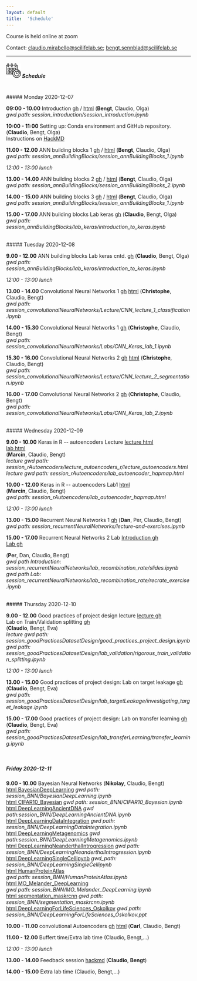 ```yaml
---
layout: default
title:  'Schedule'
---
```


Course is held online at zoom

Contact: [claudio.mirabello@scilifelab.se](claudio.mirabello@scilifelab.se); [bengt.sennblad@scilifelab.se](bengt.sennblad@scilifelab.se)

----

##### <img border="0" src="icons/schedule-02.svg" width="40" height="40"> Schedule
<br/>
##### Monday 2020-12-07

**09:00 - 10.00** Introduction
[gh](https://github.com/NBISweden/workshop-neural-nets-and-deep-learning/blob/master/session_introduction/session_introduction.ipynb) / [html](session_introduction/session_introduction.html)
(**Bengt**, Claudio, Olga)  
_gwd path: session_introduction/session_introduction.ipynb_


**10:00 - 11:00** Setting up: Conda environment and GitHub repository.
(**Claudio**, Bengt, Olga)  
Instructions on [HackMD](https://hackmd.io/fZc9DFyDSOO5Kd4RORb4Uw)

**11.00 - 12.00** ANN building blocks 1
[gh](https://github.com/NBISweden/workshop-neural-nets-and-deep-learning/blob/master/session_annBuildingBlocks/session_annBuildingBlocks_1.ipynb) / [html](session_annBuildingBlocks/session_annBuildingBlocks_1.html)
(**Bengt**, Claudio, Olga)  
_gwd path: session_annBuildingBlocks/session_annBuildingBlocks_1.ipynb_

*12:00 - 13:00 lunch*

**13.00 - 14.00** ANN building blocks 2
[gh](https://github.com/NBISweden/workshop-neural-nets-and-deep-learning/blob/master/session_annBuildingBlocks/session_annBuildingBlocks_2.ipynb) / [html](session_annBuildingBlocks/session_annBuildingBlocks_2.html)
(**Bengt**, Claudio, Olga)  
_gwd path: session_annBuildingBlocks/session_annBuildingBlocks_2.ipynb_

**14.00 - 15.00** ANN building blocks 3
[gh](https://github.com/NBISweden/workshop-neural-nets-and-deep-learning/blob/master/session_annBuildingBlocks/session_annBuildingBlocks_3.ipynb) / [html](session_annBuildingBlocks/session_annBuildingBlocks_3.html)
(**Bengt**, Claudio, Olga)  
_gwd path: session_annBuildingBlocks/session_annBuildingBlocks_1.ipynb_

**15.00 - 17.00** ANN building blocks Lab keras
[gh](https://github.com/NBISweden/workshop-neural-nets-and-deep-learning/blob/master/session_annBuildingBlocks/lab_keras/introduction_to_keras.ipynb)
(**Claudio**, Bengt, Olga)  
_gwd path: session_annBuildingBlocks/lab_keras/introduction_to_keras.ipynb_

<br/>
##### Tuesday 2020-12-08

**9.00 - 12.00** ANN building blocks Lab keras cntd.
[gh](https://github.com/NBISweden/workshop-neural-nets-and-deep-learning/blob/master/session_annBuildingBlocks/lab_keras/introduction_to_keras.ipynb)
(**Claudio**, Bengt, Olga)  
_gwd path: session_annBuildingBlocks/lab_keras/introduction_to_keras.ipynb_


*12:00 - 13:00 lunch*

**13.00 - 14.00** Convolutional Neural Networks 1 [gh](https://github.com/NBISweden/workshop-neural-nets-and-deep-learning/blob/master/session_convolutionalNeuralNetworks/Lecture/CNN_lecture_1_classification.ipynb) [html](session_convolutionalNeuralNetworks/Lecture/CNN_lecture_1_classification.html) (**Christophe**, Claudio, Bengt)  
_gwd path: session_convolutionalNeuralNetworks/Lecture/CNN_lecture_1_classification.ipynb_

**14.00 - 15.30** Convolutional Neural Networks 1 [gh](https://github.com/NBISweden/workshop-neural-nets-and-deep-learning/blob/master/session_convolutionalNeuralNetworks/Labs/CNN_Keras_lab_1.ipynb) (**Christophe**, Claudio, Bengt)  
_gwd path: session_convolutionalNeuralNetworks/Labs/CNN_Keras_lab_1.ipynb_

**15.30 - 16.00** Convolutional Neural Networks 2 [gh](https://github.com/NBISweden/workshop-neural-nets-and-deep-learning/blob/master/session_convolutionalNeuralNetworks/Lecture/CNN_lecture_2_segmentation.ipynb) [html](session_convolutionalNeuralNetworks/Lecture/CNN_lecture_2_segmentation.html) (**Christophe**, Claudio, Bengt)  
_gwd path: session_convolutionalNeuralNetworks/Lecture/CNN_lecture_2_segmentation.ipynb_

**16.00 - 17.00** Convolutional Neural Networks 2 [gh](https://github.com/NBISweden/workshop-neural-nets-and-deep-learning/blob/master/session_convolutionalNeuralNetworks/Labs/CNN_Keras_lab_2.ipynb) (**Christophe**, Claudio, Bengt)  
_gwd path: session_convolutionalNeuralNetworks/Labs/CNN_Keras_lab_2.ipynb_


<br/>
##### Wednesday 2020-12-09

**9.00 - 10.00** Keras in R -- autoencoders Lecture [lecture html](session_rAutoencoders/lecture_autoencoders_r/lecture_autoencoders.html)  
[lab html](session_rAutoencoders/lab_autoencoder_hapmap.html)  
(**Marcin**, Claudio, Bengt)  
_lecture gwd path: session_rAutoencoders/lecture_autoencoders_r/lecture_autoencoders.html_
_lecture gwd path: session_rAutoencoders/lab_autoencoder_hapmap.html_

**10.00 - 12.00** Keras in R -- autoencoders Lab1 [html](session_rAutoencoders/lab_autoencoder_hapmap.html)  
(**Marcin**, Claudio, Bengt)  
_gwd path: session_rAutoencoders/lab_autoencoder_hapmap.html_

*12:00 - 13:00 lunch*

**13.00 - 15.00** Recurrent Neural Networks 1
[gh](https://github.com/NBISweden/workshop-neural-nets-and-deep-learning/blob/master/session_recurrentNeuralNetworks/lecture-and-exercises.ipynb)
(**Dan**, Per, Claudio, Bengt)  
_gwd path: session_recurrentNeuralNetworks/lecture-and-exercises.ipynb_


**15.00 - 17.00** Recurrent Neural Networks 2 Lab
[Introduction gh](https://github.com/NBISweden/workshop-neural-nets-and-deep-learning/blob/master/session_recurrentNeuralNetworks/lab_recombination_rate/slides.ipynb)  
[Lab gh](https://github.com/NBISweden/workshop-neural-nets-and-deep-learning/blob/master/session_recurrentNeuralNetworks/lab_recombination_rate/recrate_exercise.ipynb)

(**Per**, Dan, Claudio, Bengt)  
_gwd path Introduction: session_recurrentNeuralNetworks/lab_recombination_rate/slides.ipynb_  
_gwd path Lab: session_recurrentNeuralNetworks/lab_recombination_rate/recrate_exercise.ipynb_


<br/>
##### Thursday 2020-12-10

**9.00 - 12.00** Good practices of project design lecture [lecture gh](https://github.com/NBISweden/workshop-neural-nets-and-deep-learning/blob/master/session_goodPracticesDatasetDesign/good_practices_project_design.ipynb)  
Lab on Train/Validation splitting [gh](https://github.com/NBISweden/workshop-neural-nets-and-deep-learning/blob/master/session_goodPracticesDatasetDesign/lab_validation/rigorous_train_validation_splitting.ipynb)  
(**Claudio**, Bengt, Eva)  
_lecture gwd path: session_goodPracticesDatasetDesign/good_practices_project_design.ipynb_
_gwd path: session_goodPracticesDatasetDesign/lab_validation/rigorous_train_validation_splitting.ipynb_

*12:00 - 13:00 lunch*


**13.00 - 15.00** Good practices of project design: Lab on target leakage [gh](https://github.com/NBISweden/workshop-neural-nets-and-deep-learning/blob/master/session_goodPracticesDatasetDesign/lab_targetLeakage/investigating_target_leakage.ipynb) (**Claudio**, Bengt, Eva)  
_gwd path: session_goodPracticesDatasetDesign/lab_targetLeakage/investigating_target_leakage.ipynb_

**15.00 - 17.00** Good practices of project design: Lab on transfer learning [gh](https://github.com/NBISweden/workshop-neural-nets-and-deep-learning/blob/master/session_goodPracticesDatasetDesign/lab_transferLearning/transfer_learning.ipynb) (**Claudio**, Bengt, Eva)  
_gwd path: session_goodPracticesDatasetDesign/lab_transferLearning/transfer_learning.ipynb_

<br/>

##### Friday 2020-12-11

**9.00 - 10.00** Bayesian Neural Networks (**Nikolay**, Claudio, Bengt)  
[html BayesianDeepLearning](session_BNN/BayesianDeepLearning.html)
_gwd path: session_BNN/BayesianDeepLearning.ipynb_  
[html CIFAR10\_Bayesian](session_BNN/CIFAR10_Bayesian.html)
_gwd path: session_BNN/CIFAR10_Bayesian.ipynb_  
[html DeepLearningAncientDNA](session_BNN/DeepLearningAncientDNA.html)
_gwd path:session_BNN/DeepLearningAncientDNA.ipynb_  
[html DeepLearningDataIntegration](session_BNN/DeepLearningDataIntegration.html)
_gwd path: session_BNN/DeepLearningDataIntegration.ipynb_  
[html DeepLearningMetagenomics](session_BNN/DeepLearningMetagenomics.html)
_gwd path:session_BNN/DeepLearningMetagenomics.ipynb_  
[html DeepLearningNeanderthalIntrogression](session_BNN/DeepLearningNeanderthalIntrogression.html)
_gwd path: session_BNN/DeepLearningNeanderthalIntrogression.ipynb_  
[html DeepLearningSingleCellipynb](session_BNN/DeepLearningSingleCell.html)
_gwd_path: session_BNN/DeepLearningSingleCellipynb_  
[html HumanProteinAtlas](session_BNN/HumanProteinAtlas.html)  
_gwd path: session_BNN/HumanProteinAtlas.ipynb_  
[html MO_Melander_DeepLearning](session_BNN/MO_Melander_DeepLearning.html)    
_gwd path: session_BNN/MO_Melander_DeepLearning.ipynb_  
[html segmentation_maskrcnn](session_BNN/segmentation_maskrcnn.html)
_gwd path: session_BNN/segmentation_maskrcnn.ipynb_  
[html DeepLearningForLifeSciences_Oskolkov](session_BNN/DeepLearningForLifeSciences_Oskolkov.pdf)
_gwd path: session_BNN/DeepLearningForLifeSciences_Oskolkov.ppt_


**10.00 - 11.00** convolutional Autoencoders [gh](https://github.com/NBISweden/workshop-neural-nets-and-deep-learning/blob/master/session_gcae/lecture.ipynb) [html](session_gcae/lecture.slides.html) (**Carl**, Claudio, Bengt)

**11.00 - 12.00** Buffert time/Extra lab time (Claudio, Bengt,...)

*12:00 - 13:00 lunch*

**13.00 - 14.00** Feedback session [hackmd](session_feedback/session_feedback.xx) (**Claudio**, **Bengt**)

**14.00 - 15.00** Extra lab time (Claudio, Bengt,...)

<br/><br/>
